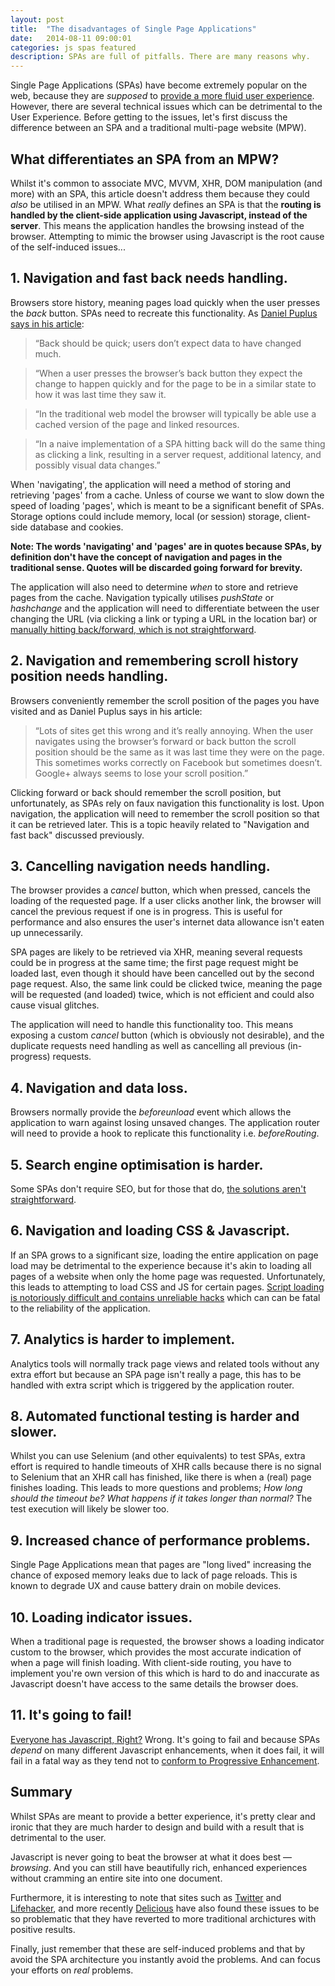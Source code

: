 ```yaml
---
layout: post
title:  "The disadvantages of Single Page Applications"
date:   2014-08-11 09:00:01
categories: js spas featured
description: SPAs are full of pitfalls. There are many reasons why.
---
```


Single Page Applications (SPAs) have become extremely popular on the web, because they are *supposed* to [provide a more fluid user experience](http://en.wikipedia.org/wiki/Single-page_application). However, there are several technical issues which can be detrimental to the User Experience. Before getting to the issues, let's first discuss the difference between an SPA and a traditional multi-page website (MPW).

## What differentiates an SPA from an MPW?

Whilst it's common to associate MVC, MVVM, XHR, DOM manipulation (and more) with an SPA, this article doesn't address them because they could *also* be utilised in an MPW. What *really* defines an SPA is that the **routing is handled by the client-side application using Javascript, instead of the server**. This means the application handles the browsing instead of the browser. Attempting to mimic the browser using Javascript is the root cause of the self-induced issues...

## 1. Navigation and fast back needs handling.

Browsers store history, meaning pages load quickly when the user presses the *back* button. SPAs need to recreate this functionality. As [Daniel Puplus says in his article](https://medium.com/joys-of-javascript/4353246f4480):

> &ldquo;Back should be quick; users don’t expect data to have changed much.

> &ldquo;When a user presses the browser’s back button they expect the change to happen quickly and for the page to be in a similar state to how it was last time they saw it.

> &ldquo;In the traditional web model the browser will typically be able use a cached version of the page and linked resources.

> &ldquo;In a naive implementation of a SPA hitting back will do the same thing as clicking a link, resulting in a server request, additional latency, and possibly visual data changes.&rdquo;

When 'navigating', the application will need a method of storing and retrieving 'pages' from a cache. Unless of course we want to slow down the speed of loading 'pages', which is meant to be a significant benefit of SPAs. Storage options could include memory, local (or session) storage, client-side database and cookies.

**Note: The words 'navigating' and 'pages' are in quotes because SPAs, by definition don't have the concept of navigation and pages in the traditional sense. Quotes will be discarded going forward for brevity.**

The application will also need to determine *when* to store and retrieve pages from the cache. Navigation typically utilises *pushState* or *hashchange* and the application will need to differentiate between the user changing the URL (via clicking a link or typing a URL in the location bar) or [manually hitting back/forward, which is not straightforward](http://stackoverflow.com/questions/2008806/how-to-detect-if-the-user-clicked-the-back-button).

## 2. Navigation and remembering scroll history position needs handling.

Browsers conveniently remember the scroll position of the pages you have visited and as Daniel Puplus says in his article:

> &ldquo;Lots of sites get this wrong and it’s really annoying. When the user navigates using the browser’s forward or back button the scroll position should be the same as it was last time they were on the page. This sometimes works correctly on Facebook but sometimes doesn’t. Google+ always seems to lose your scroll position.&rdquo;

Clicking forward or back should remember the scroll position, but unfortunately, as SPAs rely on faux navigation this functionality is lost. Upon navigation, the application will need to remember the scroll position so that it can be retrieved later. This is a topic heavily related to "Navigation and fast back" discussed previously.

## 3. Cancelling navigation needs handling.

The browser provides a *cancel* button, which when pressed, cancels the loading of the requested page. If a user clicks another link, the browser will cancel the previous request if one is in progress. This is useful for performance and also ensures the user's internet data allowance isn't eaten up unnecessarily.

SPA pages are likely to be retrieved via XHR, meaning several requests could be in progress at the same time; the first page request might be loaded last, even though it should have been cancelled out by the second page request. Also, the same link could be clicked twice, meaning the page will be requested (and loaded) twice, which is not efficient and could also cause visual glitches.

The application will need to handle this functionality too. This means exposing a custom *cancel* button (which is obviously not desirable), and the duplicate requests need handling as well as cancelling all previous (in-progress) requests.

## 4. Navigation and data loss.

Browsers normally provide the *beforeunload* event which allows the application to warn against losing unsaved changes. The application router will need to provide a hook to replicate this functionality i.e. *beforeRouting*.

## 5. Search engine optimisation is harder.

Some SPAs don't require SEO, but for those that do, [the solutions aren't straightforward](http://stackoverflow.com/questions/7549306/single-page-js-websites-and-seo).

## 6. Navigation and loading CSS &amp; Javascript.

If an SPA grows to a significant size, loading the entire application on page load may be detrimental to the experience because it's akin to loading all pages of a website when only the home page was requested. Unfortunately, this leads to attempting to load CSS and JS for certain pages. [Script loading is notoriously difficult and contains unreliable hacks](http://blog.getify.com/labjs-script-loading-the-way-it-should-be/) which can can be fatal to the reliability of the application.

## 7. Analytics is harder to implement.

Analytics tools will normally track page views and related tools without any extra effort but because an SPA page isn't really a page, this has to be handled with extra script which is triggered by the application router.

## 8. Automated functional testing is harder and slower.

Whilst you can use Selenium (and other equivalents) to test SPAs, extra effort is required to handle timeouts of XHR calls because there is no signal to Selenium that an XHR call has finished, like there is when a (real) page finishes loading. This leads to more questions and problems; *How long should the timeout be? What happens if it takes longer than normal?* The test execution will likely be slower too.

## 9. Increased chance of performance problems.

Single Page Applications mean that pages are "long lived" increasing the chance of exposed memory leaks due to lack of page reloads. This is known to degrade UX and cause battery drain on mobile devices.

## 10. Loading indicator issues.

When a traditional page is requested, the browser shows a loading indicator custom to the browser, which provides the most accurate indication of when a page will finish loading. With client-side routing, you have to implement you're own version of this which is hard to do and inaccurate as Javascript doesn't have access to the same details the browser does.

## 11. It's going to fail!

[Everyone has Javascript, Right?](http://kryogenix.org/code/browser/everyonehasjs.html) Wrong. It's going to fail and because SPAs *depend* on many different Javascript enhancements, when it does fail, it will fail in a fatal way as they tend not to [conform to Progressive Enhancement](/articles/writing-javascript-that-conforms-to-progressive-enhancement/).

## Summary

Whilst SPAs are meant to provide a better experience, it's pretty clear and ironic that they are much harder to design and build with a result that is detrimental to the user.

Javascript is never going to beat the browser at what it does best &mdash; *browsing*. And you can still have beautifully rich, enhanced experiences without cramming an entire site into one document.

Furthermore, it is interesting to note that sites such as [Twitter](https://blog.twitter.com/2012/improving-performance-on-twittercom) and [Lifehacker](http://isolani.co.uk/blog/javascript/BreakingTheWebWithHashBangs), and more recently [Delicious](http://blog.delicious.com/2016/01/delicious-changes/) have also found these issues to be so problematic that they have reverted to more traditional archictures with positive results.

Finally, just remember that these are self-induced problems and that by avoid the SPA architecture you instantly avoid the problems. And can focus your efforts on *real* problems.